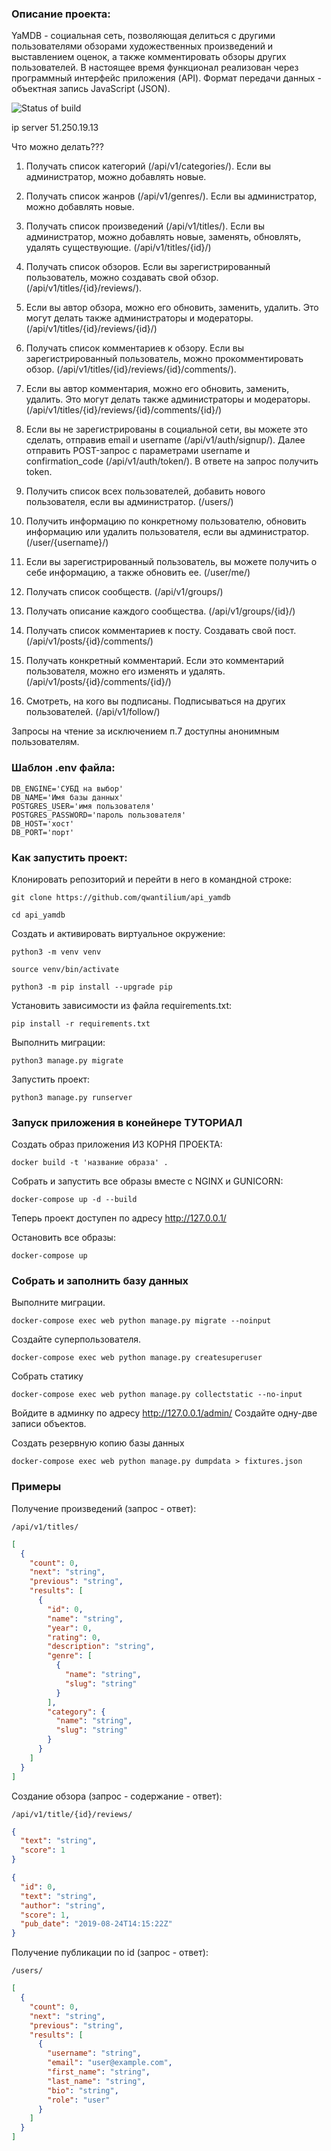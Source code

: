 ### Описание проекта:
YaMDB - социальная сеть, позволяющая делиться с другими пользователями обзорами художественных произведений и выставлением оценок, а также комментировать обзоры других пользователей.
В настоящее время функционал реализован через программный интерфейс приложения (API). Формат передачи данных - объектная запись JavaScript (JSON).


![Status of build](https://github.com/qwantilium/yamdb_final/actions/workflows/yamdb_workflow.yml/badge.svg?branch=master)

ip server 51.250.19.13

Что можно делать???
1. Получать список категорий (/api/v1/categories/). Если вы администратор, можно добавлять новые.
2. Получать список жанров (/api/v1/genres/). Если вы администратор, можно добавлять новые.
3. Получать список произведений (/api/v1/titles/). Если вы администратор, можно добавлять новые, заменять, обновлять, удалять существующие. (/api/v1/titles/{id}/)
4. Получать список обзоров. Если вы зарегистрированный пользователь, можно создавать свой обзор. (/api/v1/titles/{id}/reviews/).
5. Если вы автор обзора, можно его обновить, заменить, удалить. Это могут делать также администраторы и модераторы. (/api/v1/titles/{id}/reviews/{id}/)
6. Получать список комментариев к обзору. Если вы зарегистрированный пользователь, можно прокомментировать обзор. (/api/v1/titles/{id}/reviews/{id}/comments/).
7. Если вы автор комментария, можно его обновить, заменить, удалить. Это могут делать также администраторы и модераторы. (/api/v1/titles/{id}/reviews/{id}/comments/{id}/)
8. Если вы не зарегистрированы в социальной сети, вы можете это сделать, отправив email и username (/api/v1/auth/signup/). Далее отправить POST-запрос с параметрами username и confirmation_code (/api/v1/auth/token/). В ответе на запрос получить token.
9. Получить список всех пользователей, добавить нового пользователя, если вы администратор. (/users/)
10. Получить информацию по конкретному пользователю, обновить информацию или удалить пользователя, если вы администратор. (/user/{username}/)
11. Если вы зарегистрированный пользователь, вы можете получить о себе информацию, а также обновить ее. (/user/me/)


3. Получать список сообществ. (/api/v1/groups/)
4. Получать описание каждого сообщества. (/api/v1/groups/{id}/)
5. Получать список комментариев к посту. Создавать свой пост. (/api/v1/posts/{id}/comments/)
6. Получать конкретный комментарий. Если это комментарий пользователя, можно его изменять и удалять. (/api/v1/posts/{id}/comments/{id}/)
7. Смотреть, на кого вы подписаны. Подписываться на других пользователей. (/api/v1/follow/)

Запросы на чтение за исключением п.7 доступны анонимным пользователям.

### Шаблон .env файла:
```
DB_ENGINE='СУБД на выбор'
DB_NAME='Имя базы данных'
POSTGRES_USER='имя пользователя'
POSTGRES_PASSWORD='пароль пользователя'
DB_HOST='хост'
DB_PORT='порт'
```
### Как запустить проект:

Клонировать репозиторий и перейти в него в командной строке:

```
git clone https://github.com/qwantilium/api_yamdb
```

```
cd api_yamdb
```

Cоздать и активировать виртуальное окружение:

```
python3 -m venv venv
```

```
source venv/bin/activate
```

```
python3 -m pip install --upgrade pip
```

Установить зависимости из файла requirements.txt:

```
pip install -r requirements.txt
```

Выполнить миграции:

```
python3 manage.py migrate
```

Запустить проект:

```
python3 manage.py runserver
```
### Запуск приложения в конейнере ТУТОРИАЛ
Создать образ приложения ИЗ КОРНЯ ПРОЕКТА:
```
docker build -t 'название образа' .
```
Собрать и запустить все образы вместе с NGINX и GUNICORN:
```
docker-compose up -d --build
```
Теперь проект доступен по адресу http://127.0.0.1/

Остановить все образы:
```
docker-compose up
```

### Собрать и заполнить базу данных
Выполните миграции.
```
docker-compose exec web python manage.py migrate --noinput
```
Создайте суперпользователя.
```
docker-compose exec web python manage.py createsuperuser
```
Собрать статику
```
docker-compose exec web python manage.py collectstatic --no-input 
```
Войдите в админку по адресу http://127.0.0.1/admin/
Создайте одну-две записи объектов.

Создать резервную копию базы данных
```
docker-compose exec web python manage.py dumpdata > fixtures.json
```

### Примеры

Получение произведений (запрос - ответ):

```
/api/v1/titles/
```

```JSON
[
  {
    "count": 0,
    "next": "string",
    "previous": "string",
    "results": [
      {
        "id": 0,
        "name": "string",
        "year": 0,
        "rating": 0,
        "description": "string",
        "genre": [
          {
            "name": "string",
            "slug": "string"
          }
        ],
        "category": {
          "name": "string",
          "slug": "string"
        }
      }
    ]
  }
]
```

Создание обзора (запрос - содержание - ответ):

```
/api/v1/title/{id}/reviews/
```

```JSON
{
  "text": "string",
  "score": 1
}
```

```JSON
{
  "id": 0,
  "text": "string",
  "author": "string",
  "score": 1,
  "pub_date": "2019-08-24T14:15:22Z"
}
```

Получение публикации по id (запрос - ответ):

```
/users/
```

```JSON
[
  {
    "count": 0,
    "next": "string",
    "previous": "string",
    "results": [
      {
        "username": "string",
        "email": "user@example.com",
        "first_name": "string",
        "last_name": "string",
        "bio": "string",
        "role": "user"
      }
    ]
  }
]

